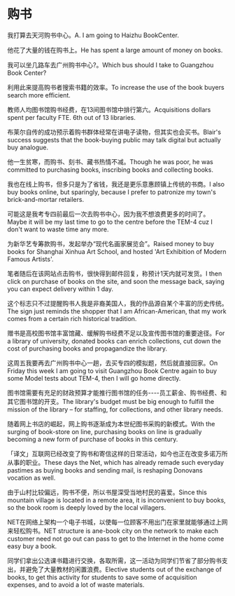 # 购书

<p><span class="chinese">我打算去天河购书中心。</span><span class="english">A. I am going to Haizhu BookCenter.</span></p>

<p><span class="chinese">他花了大量的钱在购书上。</span><span class="english">He has spent a large amount of money on books.</span></p>

<p><span class="chinese">我可以坐几路车去广州购书中心?。</span><span class="english">Which bus should I take to Guangzhou Book Center?</span></p>

<p><span class="chinese">利用此来提高购书者搜索书籍的效率。</span><span class="english">To increase the use of the book buyers search more efficient.</span></p>

<p><span class="chinese">教师人均图书馆购书经费，在13间图书馆中排行第六。</span><span class="english">Acquisitions dollars spent per faculty FTE. 6th out of 13 libraries.</span></p>

<p><span class="chinese">布莱尔自传的成功预示着购书群体经常在讲电子读物，但其实也会买书。</span><span class="english">Blair's success suggests that the book-buying public may talk digital but actually buy analogue.</span></p>

<p><span class="chinese">他一生贫寒，而购书、刻书、藏书热情不减。</span><span class="english">Though he was poor, he was committed to purchasing books, inscribing books and collecting books.</span></p>

<p><span class="chinese">我也在线上购书，但多只是为了省钱，我还是更乐意惠顾镇上传统的书商。</span><span class="english">I also buy books online, but sparingly, because I prefer to patronize my town's brick-and-mortar retailers.</span></p>

<p><span class="chinese">可能这是我考专四前最后一次去购书中心，因为我不想浪费更多的时间了。</span><span class="english">Maybe it will be my last time to go to the centre before the TEM-4 cuz I don't want to waste time any more.</span></p>

<p><span class="chinese">为新华艺专筹款购书，发起举办“现代名画家展览会”。</span><span class="english">Raised money to buy books for Shanghai Xinhua Art School, and hosted 'Art Exhibition of Modern Famous Artists'.</span></p>

<p><span class="chinese">笔者随后在该网站点击购书，很快得到邮件回复，称预计1天内就可发货。</span><span class="english">I then click on purchase of books on the site, and soon the message back, saying you can expect delivery within 1 day.</span></p>

<p><span class="chinese">这个标志只不过提醒购书人我是非裔美国人，我的作品源自某个丰富的历史传统。</span><span class="english">The sign just reminds the shopper that I am African-American, that my work comes from a certain rich historical tradition.</span></p>

<p><span class="chinese">赠书是高校图书馆丰富馆藏、缓解购书经费不足以及宣传图书馆的重要途径。</span><span class="english">For a library of university, donated books can enrich collections, cut down the cost of purchasing books and propagandize the library.</span></p>

<p><span class="chinese">这周五我要再去广州购书中心一趟，去买专四的模拟题，然后就直接回家。</span><span class="english">On Friday this week I am going to visit Guangzhou Book Centre again to buy some Model tests about TEM-4, then I will go home directly.</span></p>

<p><span class="chinese">图书馆需要有充足的财政预算才能推行图书馆的任务----员工薪金、购书经费、和其它图书馆的开支。</span><span class="english">The library's budget must be big enough to fulfill the mission of the library – for staffing, for collections, and other library needs.</span></p>

<p><span class="chinese">随着网上书店的崛起，网上购书逐渐成为本世纪图书采购的新模式。</span><span class="english">With the surging of book-store on line, purchasing books on line is gradually becoming a new form of purchase of books in this century.</span></p>

<p><span class="chinese">「译文」互联网已经改变了购书和寄信这样的日常活动，如今也正在改变多诺万所从事的职业。</span><span class="english">These days the Net, which has already remade such everyday pastimes as buying books and sending mail, is reshaping Donovans vocation as well.</span></p>

<p><span class="chinese">由于山村比较偏远，购书不便，所以书屋深受当地村民的喜爱。</span><span class="english">Since this mountain village is located in a remote area, it is inconvenient to buy books, so the book room is deeply loved by the local villagers.</span></p>

<p><span class="chinese">NET在网络上架构一个电子书城，以使每一位顾客不用出门在家里就能够通过上网来轻松购书。</span><span class="english">NET structure is ane-book city on the network to make each customer need not go out can pass to get to the Internet in the home come easy buy a book.</span></p>

<p><span class="chinese">同学们拿出公选课书籍进行交换，各取所需，这一活动为同学们节省了部分购书支出，并避免了大量教材的闲置浪费。</span><span class="english">Elective students out of the exchange of books, to get this activity for students to save some of acquisition expenses, and to avoid a lot of waste materials.</span></p>

